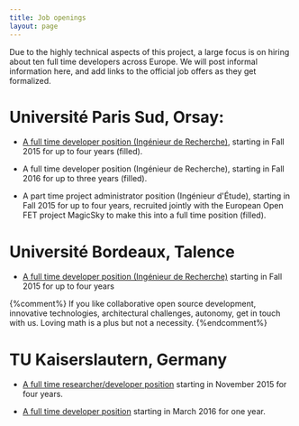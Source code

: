 ```yaml
---
title: Job openings
layout: page
---
```


Due to the highly technical aspects of this project, a large focus is
on hiring about ten full time developers across Europe. We will post
informal information here, and add links to the official job offers as
they get formalized.

# Université Paris Sud, Orsay:

- [A full time developer position (Ingénieur de Recherche)](http://opendreamkit.org/2015/05/22/developer-position-paris-sud),
  starting in Fall 2015 for up to four years (filled).

- A full time developer position (Ingénieur de Recherche), starting
  in Fall 2016 for up to three years (filled).

- A part time project administrator position (Ingénieur d'Étude),
  starting in Fall 2015 for up to four years, recruited jointly with
  the European Open FET project MagicSky to make this into a full time
  position (filled).


# Université Bordeaux, Talence

- [A full time developer position (Ingénieur de Recherche)](http://opendreamkit.org/2015/05/29/developer-position-bordeaux)
  starting in Fall 2015 for up to four years

{%comment%}
If you like collaborative open source development, innovative
technologies, architectural challenges, autonomy, get in touch with
us. Loving math is a plus but not a necessity.
{%endcomment%}

# TU Kaiserslautern, Germany

- [A full time researcher/developer position](http://opendreamkit.org/2015/07/01/developer-position-kaiserslautern)
  starting in November 2015 for four years.

- [A full time developer position](http://opendreamkit.org/2015/07/01/developer-position2-kaiserslautern)
  starting in March 2016 for one year.

